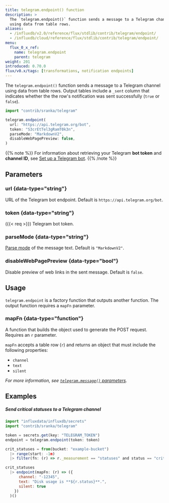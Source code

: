 ```yaml
---
title: telegram.endpoint() function
description: >
  The `telegram.endpoint()` function sends a message to a Telegram channel
  using data from table rows.
aliases:
  - /influxdb/v2.0/reference/flux/stdlib/contrib/telegram/endpoint/
  - /influxdb/cloud/reference/flux/stdlib/contrib/telegram/endpoint/
menu:
  flux_0_x_ref:
    name: telegram.endpoint
    parent: telegram
weight: 201
introduced: 0.70.0
flux/v0.x/tags: [transformations, notification endpoints]
---
```


The `telegram.endpoint()` function sends a message to a Telegram channel
using data from table rows.
Output tables include a `_sent` column that indicates whether the
the row's notification was sent successfully (`true` or `false`).

```js
import "contrib/sranka/telegram"

telegram.endpoint(
  url: "https://api.telegram.org/bot",
  token: "S3crEtTel3gRamT0k3n",
  parseMode: "MarkdownV2",
  disableWebPagePreview: false,
)
```

{{% note %}}
For information about retrieving your Telegram **bot token** and **channel ID**,
see [Set up a Telegram bot](/v2.0/reference/flux/stdlib/contrib/telegram/#set-up-a-telegram-bot).
{{% /note %}}

## Parameters

### url {data-type="string"}
URL of the Telegram bot endpoint.
Default is `https://api.telegram.org/bot`.

### token {data-type="string"}
({{< req >}})
Telegram bot token.

### parseMode {data-type="string"}
[Parse mode](https://core.telegram.org/bots/api#formatting-options) of the message text.
Default is `"MarkdownV2"`.

### disableWebPagePreview {data-type="bool"}
Disable preview of web links in the sent message.
Default is `false`.

## Usage
`telegram.endpoint` is a factory function that outputs another function.
The output function requires a `mapFn` parameter.

### mapFn {data-type="function"}
A function that builds the object used to generate the POST request.
Requires an `r` parameter.

`mapFn` accepts a table row (`r`) and returns an object that must include the
following properties:

- `channel`
- `text`
- `silent`

_For more information, see [`telegram.message()` parameters](/v2.0/reference/flux/stdlib/contrib/telegram/message/#parameters)._

## Examples

##### Send critical statuses to a Telegram channel
```js
import "influxdata/influxdb/secrets"
import "contrib/sranka/telegram"

token = secrets.get(key: "TELEGRAM_TOKEN")
endpoint = telegram.endpoint(token: token)

crit_statuses = from(bucket: "example-bucket")
  |> range(start: -1m)
  |> filter(fn: (r) => r._measurement == "statuses" and status == "crit")

crit_statuses
  |> endpoint(mapFn: (r) => ({
      channel: "-12345",
      text: "Disk usage is **${r.status}**.",
      silent: true
    })
  )()
```
